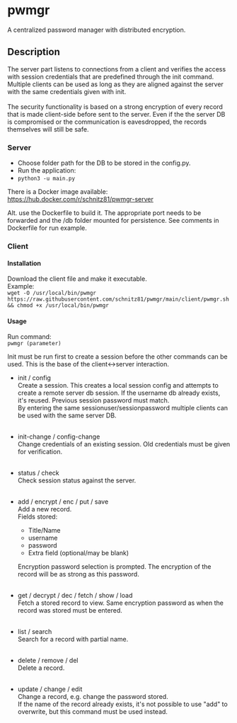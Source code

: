 # pwmgr
A centralized password manager with distributed encryption.

## Description
The server part listens to connections from a client and verifies the access with session credentials that are predefined through the init command. Multiple clients can be used as long as they are aligned  against the server with the same credentials given with init. 
<br><br>The security functionality is based on a strong encryption of every record that is made client-side before sent to the server. Even if the the server DB is compromised or the communication is eavesdropped, the records themselves will still be safe.

### Server
- Choose folder path for the DB to be stored in the config.py.
- Run the application: 
- ```python3 -u main.py```

There is a Docker image available:
https://hub.docker.com/r/schnitz81/pwmgr-server

Alt. use the Dockerfile to build it. The appropriate port needs to be forwarded and the /db folder mounted for persistence. See comments in Dockerfile for run example.


### Client

#### Installation
Download the client file and make it executable.<br>
Example:<br>
```wget -O /usr/local/bin/pwmgr https://raw.githubusercontent.com/schnitz81/pwmgr/main/client/pwmgr.sh && chmod +x /usr/local/bin/pwmgr```

#### Usage

Run command:<br> 
```pwmgr (parameter)```

Init must be run first to create a session before the other commands can be used. This is the base of the client<->server interaction. 

- init / config<br>
  Create a session. This creates a local session config and attempts to create a remote server db session. If the username db already exists, it's reused. Previous session password must match.<br>
  By entering the same sessionuser/sessionpassword  multiple clients can be used with the same server DB.<br><br>
- init-change / config-change<br>
  Change credentials of an existing session. Old credentials must be given for verification.<br><br>
- status / check<br>
  Check session status against the server.<br><br>
- add / encrypt / enc / put / save<br>
  Add a new record.<br>
  Fields stored:<br>
  - Title/Name
  - username
  - password
  - Extra field (optional/may be blank)

  Encryption password selection is prompted. The encryption of the record will be as strong as this password.<br><br> 
- get / decrypt / dec / fetch / show / load<br>
  Fetch a stored record to view. Same encryption password as when the record was stored must be entered.<br><br>  
- list / search<br>
  Search for a record with partial name.<br><br>
- delete / remove / del<br>
  Delete a record.<br><br>
- update / change / edit<br>
  Change a record, e.g. change the password stored.<br>
  If the name of the record already exists, it's not possible to use "add" to overwrite, but this command must be used instead. 
